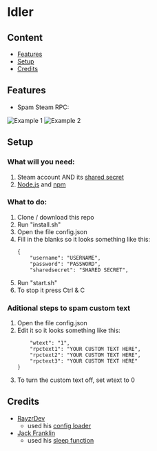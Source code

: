 # Idler


## Content
* [Features](#features)
* [Setup](#setup)
* [Credits](#credits)

## Features
* Spam Steam RPC:

![Example 1](https://krypt0n.eu/res/srpcs/2.gif)
![Example 2](https://krypt0n.eu/res/srpcs/1.gif)

## Setup

### What will you need:
1. Steam account AND its [shared secret](https://steamcommunity.com/groups/TradeVise/discussions/2/1621724915764974831/)
2. [Node.js](https://nodejs.org/) and [npm](https://npmjs.com/)

### What to do:
1. Clone / download this repo
2. Run "install.sh"
7. Open the file config.json
8. Fill in the blanks so it looks something like this:
    ```
    {
		"username": "USERNAME",
        "password": "PASSWORD",
        "sharedsecret": "SHARED SECRET",
    ```
9. Run "start.sh"
10. To stop it press Ctrl & C

### Aditional steps to spam custom text
1. Open the file config.json
2. Edit it so it looks something like this:
    ```
        "wtext": "1",
        "rpctext1": "YOUR CUSTOM TEXT HERE",
        "rpctext2": "YOUR CUSTOM TEXT HERE",
        "rpctext3": "YOUR CUSTOM TEXT HERE"
    }
    ```
3. To turn the custom text off, set wtext to 0
 
## Credits
- [RayzrDev](https://github.com/RayzrDev)
  - used his [config loader](https://github.com/RayzrDev/bot-base/blob/master/src/bot.js#L10)
- [Jack Franklin](https://www.sitepoint.com/author/jfranklin/)
  - used his [sleep function](https://www.sitepoint.com/delay-sleep-pause-wait/)
